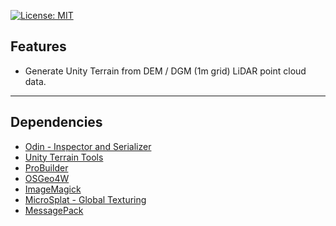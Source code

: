 [![License: MIT](https://img.shields.io/badge/License-MIT-greed.svg)](LICENSE)

## Features
- Generate Unity Terrain from DEM / DGM (1m grid) LiDAR point cloud data.

----

## Dependencies
- [Odin - Inspector and Serializer](https://assetstore.unity.com/packages/tools/utilities/odin-inspector-and-serializer-89041)
- [Unity Terrain Tools](https://docs.unity3d.com/Packages/com.unity.terrain-tools@3.0/manual/index.html)
- [ProBuilder](https://docs.unity3d.com/Packages/com.unity.probuilder@4.3/manual/index.html)
- [OSGeo4W](https://trac.osgeo.org/osgeo4w/)
- [ImageMagick](https://www.imagemagick.org/)
- [MicroSplat - Global Texturing](https://assetstore.unity.com/packages/tools/terrain/microsplat-global-texturing-96482)
- [MessagePack](https://github.com/neuecc/MessagePack-CSharp)
